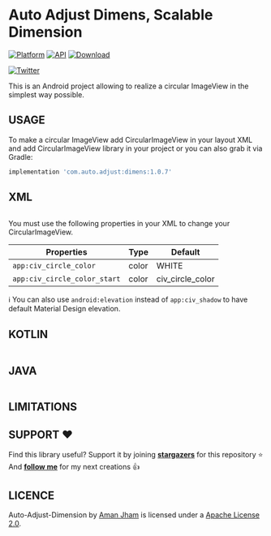 Auto Adjust Dimens, Scalable Dimension
========================================

[![Platform](https://img.shields.io/badge/platform-android-green.svg)](http://developer.android.com/index.html)
[![API](https://img.shields.io/badge/API-1%2B-brightgreen.svg?style=flat)](https://android-arsenal.com/api?level=1)
[ ![Download](https://api.bintray.com/packages/amanjham/com.auto.adjust/dimens/images/download.svg?version=1.0.8) ](https://bintray.com/amanjham/com.auto.adjust/dimens/1.0.8/link)
<br>

[![Twitter](https://img.shields.io/badge/Twitter-@AmanJham-blue.svg?style=flat)](https://twitter.com/amanjhaml)

This is an Android project allowing to realize a circular ImageView in the simplest way possible.

USAGE
-----

To make a circular ImageView add CircularImageView in your layout XML and add CircularImageView library in your project or you can also grab it via Gradle:

```groovy
implementation 'com.auto.adjust:dimens:1.0.7'
```

XML
-----

```xml

```

You must use the following properties in your XML to change your CircularImageView.

| Properties                       | Type                                                         | Default          |
| -------------------------------- | ------------------------------------------------------------ | ---------------- |
| `app:civ_circle_color`           | color                                                        | WHITE            |
| `app:civ_circle_color_start`     | color                                                        | civ_circle_color |

:information_source: You can also use `android:elevation` instead of `app:civ_shadow` to have default Material Design elevation.

KOTLIN
-----

```kotlin

```

JAVA
-----

```java

```

LIMITATIONS
-----

SUPPORT ❤️
-----

Find this library useful? Support it by joining [**stargazers**](https://github.com/aman-jham/AutoAdjustDimens/stargazers) for this repository ⭐️
<br/>
And [**follow me**](https://github.com/aman-jham?tab=followers) for my next creations 👍

LICENCE
-----

Auto-Adjust-Dimension by [Aman Jham](https://raztechnology.com/) is licensed under a [Apache License 2.0](http://www.apache.org/licenses/LICENSE-2.0).